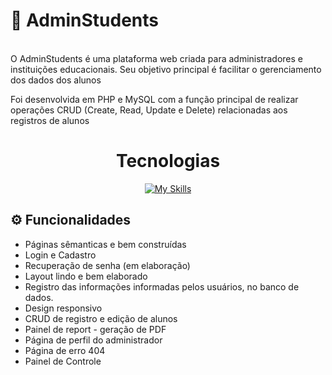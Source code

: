 # 🏫 AdminStudents
<br> O AdminStudents é uma plataforma web criada para administradores e instituições educacionais. Seu objetivo principal é facilitar o gerenciamento dos dados dos alunos </br>

 Foi desenvolvida em PHP e MySQL com a função principal de realizar operações CRUD (Create, Read, Update e Delete) relacionadas aos registros de alunos
 <div align="center"> 
  <h1>Tecnologias</h1>


[![My Skills](https://skillicons.dev/icons?i=html,css,js,git,php,mysql,bootstrap,vscode)](https://skillicons.dev)

 </div>
<div>


## ⚙ Funcionalidades 
- Páginas sêmanticas e bem construídas <br>
- Login e Cadastro
- Recuperação de senha (em elaboração)
- Layout lindo e bem elaborado <br> 
- Registro das informações informadas pelos usuários, no banco de dados. <br>
- Design responsivo <br>
- CRUD de registro e edição de alunos <br>
- Painel de report - geração de PDF <br>
- Página de perfil do administrador <br>
- Página de erro 404 <br>
- Painel de Controle <br>
 
<br>

